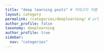 ```yaml
---
title: "deep learning posts" # 카테고리 이름
layout: category
permalink: /categories/deeplearning/ # url
author_profile: false
taxonomy: deeplearning
author_profile: true
sidebar:
  nav: "categories"
---
```

